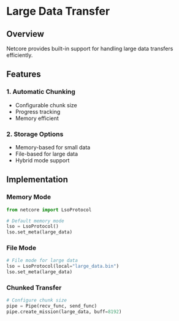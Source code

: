 # Large Data Transfer

## Overview
Netcore provides built-in support for handling large data transfers efficiently.

## Features

### 1. Automatic Chunking
- Configurable chunk size
- Progress tracking
- Memory efficient

### 2. Storage Options
- Memory-based for small data
- File-based for large data
- Hybrid mode support

## Implementation

### Memory Mode
```python
from netcore import LsoProtocol

# Default memory mode
lso = LsoProtocol()
lso.set_meta(large_data)
```

### File Mode
```python
# File mode for large data
lso = LsoProtocol(local="large_data.bin")
lso.set_meta(large_data)
```

### Chunked Transfer
```python
# Configure chunk size
pipe = Pipe(recv_func, send_func)
pipe.create_mission(large_data, buff=8192)
``` 